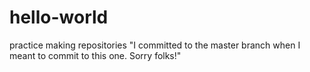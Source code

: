 # hello-world
practice making repositories
"I committed to the master branch when I meant to commit to this one. Sorry folks!"

